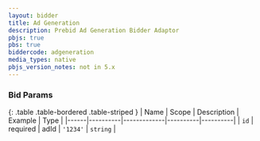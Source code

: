 ```yaml
---
layout: bidder
title: Ad Generation
description: Prebid Ad Generation Bidder Adaptor
pbjs: true
pbs: true
biddercode: adgeneration
media_types: native
pbjs_version_notes: not in 5.x
---
```



### Bid Params

{: .table .table-bordered .table-striped }
| Name | Scope    | Description | Example  | Type     |
|------|----------|-------------|----------|----------|
| `id` | required | adId        | `'1234'` | `string` |

